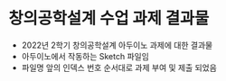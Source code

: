 # 창의공학설계 수업 과제 결과물
- 2022년 2학기 창의공학설계 아두이노 과제에 대한 결과물
- 아두이노에서 작동하는 Sketch 파일임
- 파일명 앞의 인덱스 번호 순서대로 과제 부여 및 제출 되었음
